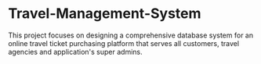 # Travel-Management-System
This project focuses on designing a comprehensive database system for an online travel ticket purchasing platform that serves all customers, travel agencies and application's super admins.

